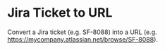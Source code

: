 # Jira Ticket to URL

Convert a Jira ticket (e.g. SF-8088) into a URL (e.g. https://mycompany.atlassian.net/browse/SF-8088).
